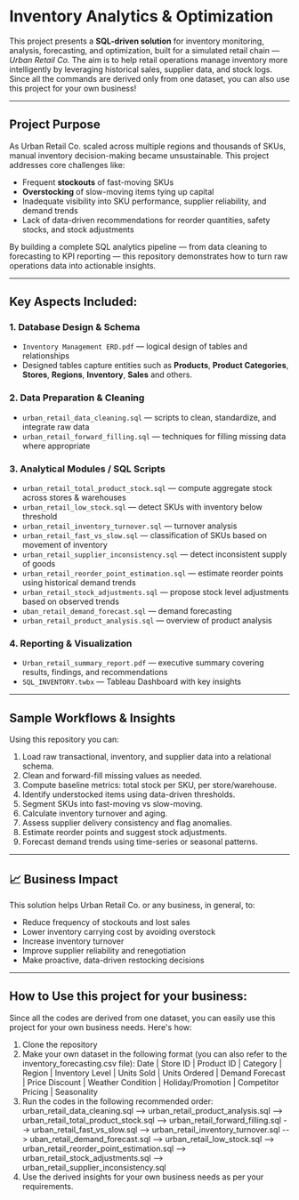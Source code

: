 # Inventory Analytics & Optimization

This project presents a **SQL-driven solution** for inventory monitoring, analysis, forecasting, and optimization, built for a simulated retail chain — *Urban Retail Co.* The aim is to help retail operations manage inventory more intelligently by leveraging historical sales, supplier data, and stock logs. Since all the commands are derived only from one dataset, you can also use this project for your own business!

_________________________________________________________________________________________________________________


## Project Purpose

As Urban Retail Co. scaled across multiple regions and thousands of SKUs, manual inventory decision-making became unsustainable. This project addresses core challenges like:

- Frequent **stockouts** of fast-moving SKUs  
- **Overstocking** of slow-moving items tying up capital  
- Inadequate visibility into SKU performance, supplier reliability, and demand trends  
- Lack of data-driven recommendations for reorder quantities, safety stocks, and stock adjustments  

By building a complete SQL analytics pipeline — from data cleaning to forecasting to KPI reporting — this repository demonstrates how to turn raw operations data into actionable insights.

_________________________________________________________________________________________________________________


## Key Aspects Included:

### 1. **Database Design & Schema**

- `Inventory Management ERD.pdf` — logical design of tables and relationships  
- Designed tables capture entities such as **Products**, **Product Categories**, **Stores**, **Regions**, **Inventory**, **Sales** and others.

### 2. **Data Preparation & Cleaning**

- `urban_retail_data_cleaning.sql` — scripts to clean, standardize, and integrate raw data  
- `urban_retail_forward_filling.sql` — techniques for filling missing data where appropriate  

### 3. **Analytical Modules / SQL Scripts**

- `urban_retail_total_product_stock.sql` — compute aggregate stock across stores & warehouses  
- `urban_retail_low_stock.sql` — detect SKUs with inventory below threshold  
- `urban_retail_inventory_turnover.sql` — turnover analysis  
- `urban_retail_fast_vs_slow.sql` — classification of SKUs based on movement of inventory
- `urban_retail_supplier_inconsistency.sql` — detect inconsistent supply of goods  
- `urban_retail_reorder_point_estimation.sql` — estimate reorder points using historical demand trends  
- `urban_retail_stock_adjustments.sql` — propose stock level adjustments based on observed trends  
- `uban_retail_demand_forecast.sql` — demand forecasting
- `urban_retail_product_analysis.sql` — overview of product analysis  

### 4. **Reporting & Visualization**

- `Urban_retail_summary_report.pdf` — executive summary covering results, findings, and recommendations  
- `SQL_INVENTORY.twbx` — Tableau Dashboard with key insights

_________________________________________________________________________________________________________________


## Sample Workflows & Insights

Using this repository you can:

1. Load raw transactional, inventory, and supplier data into a relational schema.  
2. Clean and forward-fill missing values as needed.  
3. Compute baseline metrics: total stock per SKU, per store/warehouse.  
4. Identify understocked items using data-driven thresholds.  
5. Segment SKUs into fast-moving vs slow-moving.  
6. Calculate inventory turnover and aging.  
7. Assess supplier delivery consistency and flag anomalies.  
8. Estimate reorder points and suggest stock adjustments.  
9. Forecast demand trends using time-series or seasonal patterns.  

_________________________________________________________________________________________________________________


## 📈 Business Impact

This solution helps Urban Retail Co. or any business, in general, to:

- Reduce frequency of stockouts and lost sales  
- Lower inventory carrying cost by avoiding overstock  
- Increase inventory turnover  
- Improve supplier reliability and renegotiation  
- Make proactive, data-driven restocking decisions

_________________________________________________________________________________________________________________


## How to Use this project for your business:

Since all the codes are derived from one dataset, you can easily use this project for your own business needs. Here's how:
1. Clone the repository  
2. Make your own dataset in the following format (you can also refer to the inventory_forecasting.csv file): Date |	Store ID | Product ID | Category | Region |	Inventory Level |	Units Sold | Units Ordered |	Demand Forecast |	Price	Discount | Weather Condition | Holiday/Promotion | Competitor Pricing |	Seasonality 
3. Run the codes in the following recommended order: urban_retail_data_cleaning.sql --> urban_retail_product_analysis.sql --> urban_retail_total_product_stock.sql --> urban_retail_forward_filling.sql --> urban_retail_fast_vs_slow.sql --> urban_retail_inventory_turnover.sql --> uban_retail_demand_forecast.sql --> urban_retail_low_stock.sql --> urban_retail_reorder_point_estimation.sql --> urban_retail_stock_adjustments.sql --> urban_retail_supplier_inconsistency.sql 
4. Use the derived insights for your own business needs as per your requirements. 





